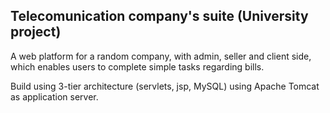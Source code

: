 ## Telecomunication company's suite (University project)
A web platform for a random company, with admin, seller and client side,
which enables users to complete simple tasks regarding bills.

Build using 3-tier architecture (servlets, jsp, MySQL) using Apache Tomcat as application server.

